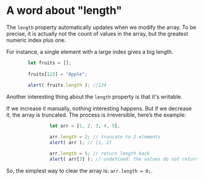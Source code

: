# A word about "length"

The `length` property automatically updates when we modify the array. To be precise, it is actually not the count of values in the array, but the greatest numeric index plus one.

For instance, a single element with a large index gives a big length.

```javascript
        let fruits = [];
        
        fruits[123] = "Apple";
        
        alert( fruits.length ); //124
```      
     
Another interesting thing about the `length` property is that it's writable.

If we increase it manually, nothing interesting happens. But if we decrease it, the array is truncated. The process is irreversible, here’s the example:

```javascript
                let arr = [1, 2, 3, 4, 5];

                arr.length = 2; // truncate to 2 elements
                alert( arr ); // [1, 2]

                arr.length = 5; // return length back
                alert( arr[3] ); // undefined: the values do not return
```                

So, the simplest way to clear the array is: `arr.length = 0;`.
